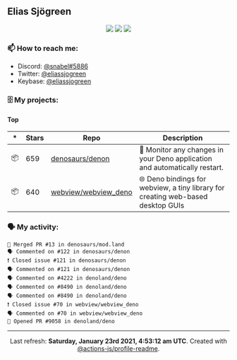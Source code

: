 ## Elias Sjögreen

<p align="center">
  <img src="https://img.shields.io/badge/🎂-dec. 2003-success" />
  <img src="https://img.shields.io/badge/🌎-Stockholm-informational" />
  <img src="https://img.shields.io/badge/👦-He/Him-informational" />
</p>

### 📫 How to reach me:

- Discord: [@snabel#5886](https://discord.com/users/267978757799673866)
- Twitter: [@eliassjogreen](https://twitter.com/eliassjogreen)
- Keybase: [@eliassjogreen](https://keybase.io/eliassjogreen)

### 🗄 My projects:

#### Top
|*|Stars|Repo|Description|
|---|---|---|---|
| 📦 | 659 | [denosaurs/denon](https://github.com/denosaurs/denon) | 👀 Monitor any changes in your Deno application and automatically restart. |
| 📦 | 640 | [webview/webview_deno](https://github.com/webview/webview_deno) | 🌐 Deno bindings for webview, a tiny library for creating web-based desktop GUIs |

### 🗣 My activity:

```
🎉 Merged PR #13 in denosaurs/mod.land
🗣 Commented on #122 in denosaurs/denon
❗️ Closed issue #121 in denosaurs/denon
🗣 Commented on #121 in denosaurs/denon
🗣 Commented on #4222 in denoland/deno
🗣 Commented on #8490 in denoland/deno
🗣 Commented on #8490 in denoland/deno
❗️ Closed issue #70 in webview/webview_deno
🗣 Commented on #70 in webview/webview_deno
💪 Opened PR #9058 in denoland/deno
```

------------
<p align="center">Last refresh: <b>Saturday, January 23rd 2021, 4:53:12 am UTC</b>. Created with <a href=https://github.com/marketplace/actions/profile-readme>@actions-js/profile-readme</a>.</p>
